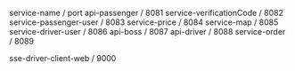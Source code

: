 service-name / port
api-passenger / 8081
service-verificationCode / 8082
service-passenger-user / 8083
service-price / 8084
service-map / 8085
service-driver-user / 8086
api-boss / 8087
api-driver / 8088
service-order / 8089

sse-driver-client-web / 9000